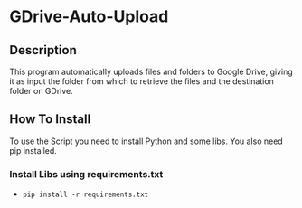 # GDrive-Auto-Upload
 
## Description
This program automatically uploads files and folders to Google Drive, 
giving it as input the folder from which to retrieve the files and the destination folder on GDrive.

## How To Install
To use the Script you need to install Python and some libs.
You also need pip installed.

### Install Libs using requirements.txt
- `pip install -r requirements.txt`
